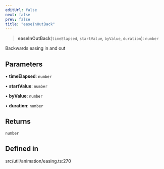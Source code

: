 ```yaml
---
editUrl: false
next: false
prev: false
title: "easeInOutBack"
---
```


> **easeInOutBack**(`timeElapsed`, `startValue`, `byValue`, `duration`): `number`

Backwards easing in and out

## Parameters

• **timeElapsed**: `number`

• **startValue**: `number`

• **byValue**: `number`

• **duration**: `number`

## Returns

`number`

## Defined in

src/util/animation/easing.ts:270
